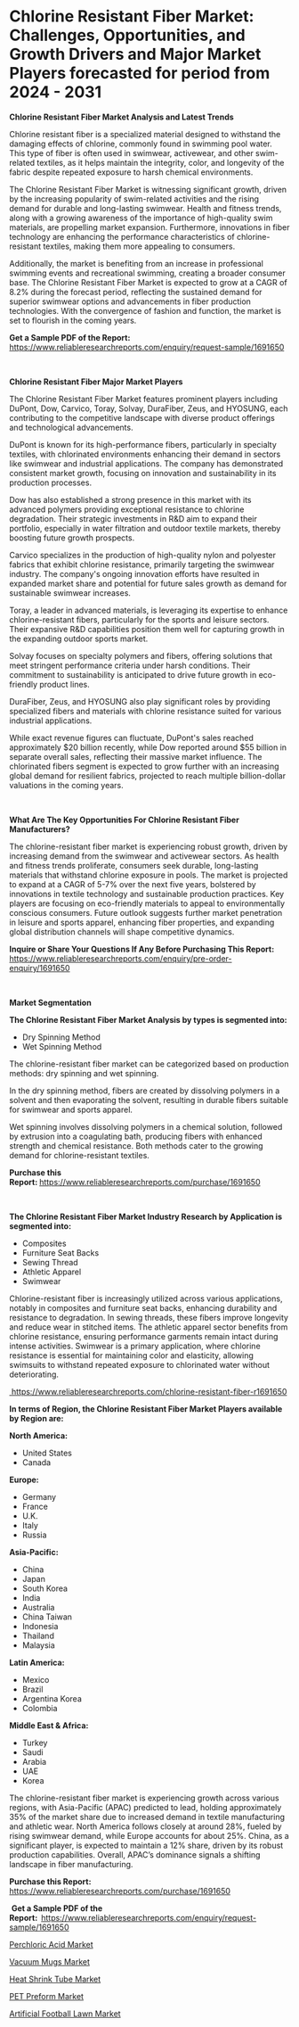 <p><h1>Chlorine Resistant Fiber Market: Challenges, Opportunities, and Growth Drivers and Major Market Players forecasted for period from 2024 - 2031</h1></p><p><strong>Chlorine Resistant Fiber Market Analysis and Latest Trends</strong></p>
<p><p>Chlorine resistant fiber is a specialized material designed to withstand the damaging effects of chlorine, commonly found in swimming pool water. This type of fiber is often used in swimwear, activewear, and other swim-related textiles, as it helps maintain the integrity, color, and longevity of the fabric despite repeated exposure to harsh chemical environments.</p><p>The Chlorine Resistant Fiber Market is witnessing significant growth, driven by the increasing popularity of swim-related activities and the rising demand for durable and long-lasting swimwear. Health and fitness trends, along with a growing awareness of the importance of high-quality swim materials, are propelling market expansion. Furthermore, innovations in fiber technology are enhancing the performance characteristics of chlorine-resistant textiles, making them more appealing to consumers.</p><p>Additionally, the market is benefiting from an increase in professional swimming events and recreational swimming, creating a broader consumer base. The Chlorine Resistant Fiber Market is expected to grow at a CAGR of 8.2% during the forecast period, reflecting the sustained demand for superior swimwear options and advancements in fiber production technologies. With the convergence of fashion and function, the market is set to flourish in the coming years.</p></p>
<p><strong>Get a Sample PDF of the Report:&nbsp;</strong> <a href="https://www.reliableresearchreports.com/enquiry/request-sample/1691650?utm_campaign=1730&utm_medium=2&utm_source=Github&utm_content=ia&utm_term=18102024&utm_id=chlorine-resistant-fiber">https://www.reliableresearchreports.com/enquiry/request-sample/1691650</a></p>
<p>&nbsp;</p>
<p><strong>Chlorine Resistant Fiber Major Market Players</strong></p>
<p><p>The Chlorine Resistant Fiber Market features prominent players including DuPont, Dow, Carvico, Toray, Solvay, DuraFiber, Zeus, and HYOSUNG, each contributing to the competitive landscape with diverse product offerings and technological advancements.</p><p>DuPont is known for its high-performance fibers, particularly in specialty textiles, with chlorinated environments enhancing their demand in sectors like swimwear and industrial applications. The company has demonstrated consistent market growth, focusing on innovation and sustainability in its production processes.</p><p>Dow has also established a strong presence in this market with its advanced polymers providing exceptional resistance to chlorine degradation. Their strategic investments in R&D aim to expand their portfolio, especially in water filtration and outdoor textile markets, thereby boosting future growth prospects.</p><p>Carvico specializes in the production of high-quality nylon and polyester fabrics that exhibit chlorine resistance, primarily targeting the swimwear industry. The company's ongoing innovation efforts have resulted in expanded market share and potential for future sales growth as demand for sustainable swimwear increases.</p><p>Toray, a leader in advanced materials, is leveraging its expertise to enhance chlorine-resistant fibers, particularly for the sports and leisure sectors. Their expansive R&D capabilities position them well for capturing growth in the expanding outdoor sports market.</p><p>Solvay focuses on specialty polymers and fibers, offering solutions that meet stringent performance criteria under harsh conditions. Their commitment to sustainability is anticipated to drive future growth in eco-friendly product lines.</p><p>DuraFiber, Zeus, and HYOSUNG also play significant roles by providing specialized fibers and materials with chlorine resistance suited for various industrial applications. </p><p>While exact revenue figures can fluctuate, DuPont's sales reached approximately $20 billion recently, while Dow reported around $55 billion in separate overall sales, reflecting their massive market influence. The chlorinated fibers segment is expected to grow further with an increasing global demand for resilient fabrics, projected to reach multiple billion-dollar valuations in the coming years.</p></p>
<p>&nbsp;</p>
<p><strong>What Are The Key Opportunities For Chlorine Resistant Fiber Manufacturers?</strong></p>
<p><p>The chlorine-resistant fiber market is experiencing robust growth, driven by increasing demand from the swimwear and activewear sectors. As health and fitness trends proliferate, consumers seek durable, long-lasting materials that withstand chlorine exposure in pools. The market is projected to expand at a CAGR of 5-7% over the next five years, bolstered by innovations in textile technology and sustainable production practices. Key players are focusing on eco-friendly materials to appeal to environmentally conscious consumers. Future outlook suggests further market penetration in leisure and sports apparel, enhancing fiber properties, and expanding global distribution channels will shape competitive dynamics.</p></p>
<p><strong>Inquire or Share Your Questions If Any Before Purchasing This Report:</strong> <a href="https://www.reliableresearchreports.com/enquiry/pre-order-enquiry/1691650?utm_campaign=1730&utm_medium=2&utm_source=Github&utm_content=ia&utm_term=18102024&utm_id=chlorine-resistant-fiber">https://www.reliableresearchreports.com/enquiry/pre-order-enquiry/1691650</a></p>
<p>&nbsp;</p>
<p><strong>Market Segmentation</strong></p>
<p><strong>The Chlorine Resistant Fiber Market Analysis by types is segmented into:</strong></p>
<p><ul><li>Dry Spinning Method</li><li>Wet Spinning Method</li></ul></p>
<p><p>The chlorine-resistant fiber market can be categorized based on production methods: dry spinning and wet spinning. </p><p>In the dry spinning method, fibers are created by dissolving polymers in a solvent and then evaporating the solvent, resulting in durable fibers suitable for swimwear and sports apparel. </p><p>Wet spinning involves dissolving polymers in a chemical solution, followed by extrusion into a coagulating bath, producing fibers with enhanced strength and chemical resistance. Both methods cater to the growing demand for chlorine-resistant textiles.</p></p>
<p><strong>Purchase this Report:&nbsp;</strong><a href="https://www.reliableresearchreports.com/purchase/1691650?utm_campaign=1730&utm_medium=2&utm_source=Github&utm_content=ia&utm_term=18102024&utm_id=chlorine-resistant-fiber">https://www.reliableresearchreports.com/purchase/1691650</a></p>
<p>&nbsp;</p>
<p><strong>The Chlorine Resistant Fiber Market Industry Research by Application is segmented into:</strong></p>
<p><ul><li>Composites</li><li>Furniture Seat Backs</li><li>Sewing Thread</li><li>Athletic Apparel</li><li>Swimwear</li></ul></p>
<p><p>Chlorine-resistant fiber is increasingly utilized across various applications, notably in composites and furniture seat backs, enhancing durability and resistance to degradation. In sewing threads, these fibers improve longevity and reduce wear in stitched items. The athletic apparel sector benefits from chlorine resistance, ensuring performance garments remain intact during intense activities. Swimwear is a primary application, where chlorine resistance is essential for maintaining color and elasticity, allowing swimsuits to withstand repeated exposure to chlorinated water without deteriorating.</p></p>
<p><a href="https://www.reliableresearchreports.com/chlorine-resistant-fiber-r1691650?utm_campaign=1730&utm_medium=2&utm_source=Github&utm_content=ia&utm_term=18102024&utm_id=chlorine-resistant-fiber">&nbsp;https://www.reliableresearchreports.com/chlorine-resistant-fiber-r1691650</a></p>
<p><strong>In terms of Region, the Chlorine Resistant Fiber Market Players available by Region are:</strong></p>
<p>
    <p> <strong> North America: </strong>
        <ul>
            <li>United States</li>
            <li>Canada</li>
        </ul>
        </p> 
    <p> <strong> Europe: </strong>
        <ul>
            <li>Germany</li>
            <li>France</li>
            <li>U.K.</li>
            <li>Italy</li>
            <li>Russia</li>
        </ul>
        </p> 
    <p> <strong> Asia-Pacific: </strong>
        <ul>
            <li>China</li>
            <li>Japan</li>
            <li>South Korea</li>
            <li>India</li>
            <li>Australia</li>
            <li>China Taiwan</li>
            <li>Indonesia</li>
            <li>Thailand</li>
            <li>Malaysia</li>
        </ul>
        </p> 
    <p> <strong> Latin America: </strong>
        <ul>
            <li>Mexico</li>
            <li>Brazil</li>
            <li>Argentina Korea</li>
            <li>Colombia</li>
        </ul>
        </p> 
    <p> <strong> Middle East & Africa: </strong>
        <ul>
            <li>Turkey</li>
            <li>Saudi</li>
            <li>Arabia</li>
            <li>UAE</li>
            <li>Korea</li>
        </ul>
    </p>
    </p>
<p><p>The chlorine-resistant fiber market is experiencing growth across various regions, with Asia-Pacific (APAC) predicted to lead, holding approximately 35% of the market share due to increased demand in textile manufacturing and athletic wear. North America follows closely at around 28%, fueled by rising swimwear demand, while Europe accounts for about 25%. China, as a significant player, is expected to maintain a 12% share, driven by its robust production capabilities. Overall, APAC’s dominance signals a shifting landscape in fiber manufacturing.</p></p>
<p><strong>Purchase this Report: </strong><a href="https://www.reliableresearchreports.com/purchase/1691650?utm_campaign=1730&utm_medium=2&utm_source=Github&utm_content=ia&utm_term=18102024&utm_id=chlorine-resistant-fiber">https://www.reliableresearchreports.com/purchase/1691650</a></p>
<p>&nbsp;<strong>Get a Sample PDF of the Report:&nbsp;&nbsp;</strong><a href="https://www.reliableresearchreports.com/enquiry/request-sample/1691650?utm_campaign=1730&utm_medium=2&utm_source=Github&utm_content=ia&utm_term=18102024&utm_id=chlorine-resistant-fiber">https://www.reliableresearchreports.com/enquiry/request-sample/1691650</a></p>
<p><strong></strong></p>
<p><p><a href="https://www.linkedin.com/pulse/global-perspectives-perchloric-acid-market-trends-forecast-2024-tykrf?utm_campaign=1730&utm_medium=2&utm_source=Github&utm_content=ia&utm_term=18102024&utm_id=chlorine-resistant-fiber">Perchloric Acid Market</a></p><p><a href="https://www.linkedin.com/pulse/exploring-vacuum-mugs-market-strategic-insights-growth-c9gbf?utm_campaign=1730&utm_medium=2&utm_source=Github&utm_content=ia&utm_term=18102024&utm_id=chlorine-resistant-fiber">Vacuum Mugs Market</a></p><p><a href="https://www.linkedin.com/pulse/in-depth-heat-shrink-tube-market-review-size-share-94cagr-growth-e5kzf?utm_campaign=1730&utm_medium=2&utm_source=Github&utm_content=ia&utm_term=18102024&utm_id=chlorine-resistant-fiber">Heat Shrink Tube Market</a></p><p><a href="https://www.linkedin.com/pulse/global-pet-preform-market-trends-analysis-future-growth-prospects-exxpf?utm_campaign=1730&utm_medium=2&utm_source=Github&utm_content=ia&utm_term=18102024&utm_id=chlorine-resistant-fiber">PET Preform Market</a></p><p><a href="https://www.linkedin.com/pulse/artificial-football-lawn-revenue-growth-report-2024-2031-karmark-b0ftf?utm_campaign=1730&utm_medium=2&utm_source=Github&utm_content=ia&utm_term=18102024&utm_id=chlorine-resistant-fiber">Artificial Football Lawn Market</a></p></p>